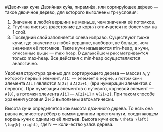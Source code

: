 #Двоичная куча
Двои́чная ку́ча, пирами́да, или сортиру́ющее де́рево — такое двоичное дерево, для которого выполнены три условия:

1. Значение в любой вершине не меньше, чем значения её потомков.
2. Глубина листьев (расстояние до корня) отличается не более чем на 1 слой.
3. Последний слой заполняется слева направо.
Существуют также кучи, где значение в любой вершине, наоборот, не больше, чем значения её потомков. Такие кучи называются min-heap, а кучи, описанные выше — max-heap. В дальнейшем рассматриваются только max-heap. Все действия с min-heap осуществляются аналогично.

Удобная структура данных для сортирующего дерева — массив `A`, у которого первый элемент, `A[1]` — элемент в корне, а потомками элемента `A[i]` являются `A[2i]` и `A[2i+1]` (при нумерации элементов с первого). При нумерации элементов с нулевого, корневой элемент — `A[0]`, а потомки элемента `A[i]` — `A[2i+1]` и `A[2i+2]`. При таком способе хранения условия 2 и 3 выполнены автоматически.

Высота кучи определяется как высота двоичного дерева. То есть она равна количеству рёбер в самом длинном простом пути, соединяющем корень кучи с одним из её листьев. Высота кучи есть `\Theta \left( \log{N} \right)`, где N — количество узлов дерева.


